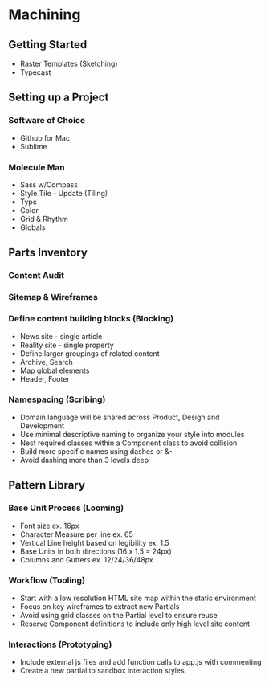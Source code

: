 Machining
=========

Getting Started
-------

* Raster Templates (Sketching)
* Typecast

Setting up a Project
-------

### Software of Choice
* Github for Mac
* Sublime

### Molecule Man
* Sass w/Compass
* Style Tile - Update (Tiling)
* Type
* Color
* Grid & Rhythm
* Globals

Parts Inventory
-------

### Content Audit 
### Sitemap & Wireframes

### Define content building blocks (Blocking)
* News site - single article
* Reality site - single property
* Define larger groupings of related content
* Archive, Search
* Map global elements
* Header, Footer

### Namespacing (Scribing)
* Domain language will be shared across Product, Design and Development
* Use minimal descriptive naming to organize your style into modules
* Nest required classes within a Component class to avoid collision
* Build more specific names using dashes or &-
* Avoid dashing more than 3 levels deep

Pattern Library
-------

### Base Unit Process (Looming)
* Font size ex. 16px
* Character Measure per line ex. 65
* Vertical Line height based on legibility ex. 1.5
* Base Units in both directions (16 x 1.5 = 24px)
* Columns and Gutters ex. 12/24/36/48px

### Workflow (Tooling)
*  Start with a low resolution HTML site map within the static environment
* Focus on key wireframes to extract new Partials
* Avoid using grid classes on the Partial level to ensure reuse
* Reserve Component definitions to include only high level site content

### Interactions (Prototyping)
* Include external js files and add function calls to app.js with commenting
* Create a new partial to sandbox interaction styles

